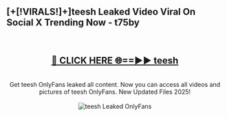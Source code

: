 <h2>[+[!VIRALS!]+]teesh Leaked Video Viral On Social X Trending Now - t75by</h2>
<br>
<div align="center">
<h2><a href="https://libra.edu.pl?teesh" rel="nofollow">🔴 CLICK HERE 🌐==►► teesh</a></h2>
<br>
Get teesh OnlyFans leaked all content. Now you can access all videos and pictures of teesh OnlyFans. New Updated Files 2025!
<br>
<br>
<a href="https://libra.edu.pl?teesh" rel="nofollow" data-target="animated-image.originalLink"><img src="https://i.ibb.co.com/WyWwxjT/player-gif2.gif" alt="teesh Leaked OnlyFans" style="max-width: 100%; display: inline-block;" data-target="animated-image.originalImage"></a>
</div>
<br>
